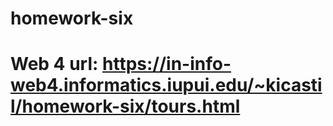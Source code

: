 # homework-six
# Web 4 url: https://in-info-web4.informatics.iupui.edu/~kicastil/homework-six/tours.html